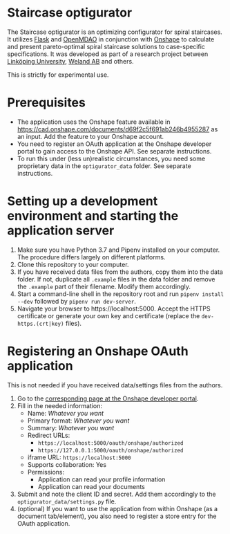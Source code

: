Staircase optigurator
=====================
The Staircase optigurator is an optimizing configurator for spiral staircases. It utilizes [Flask](http://flask.pocoo.org) and [OpenMDAO](http://openmdao.org) in conjunction with [Onshape](https://www.onshape.com) to calculate and present pareto-optimal spiral staircase solutions to case-specific specifications. It was developed as part of a research project between [Linköping University](https://liu.se), [Weland AB](https://www.weland.se) and others.

This is strictly for experimental use.

# Prerequisites
* The application uses the Onshape feature available in https://cad.onshape.com/documents/d69f2c5f691ab246b4955287 as an input. Add the feature to your Onshape account.
* You need to register an OAuth application at the Onshape developer portal to gain access to the Onshape API. See separate instructions.
* To run this under (less un)realistic circumstances, you need some proprietary data in the `optigurator_data` folder. See separate instructions.

# Setting up a development environment and starting the application server
1. Make sure you have Python 3.7 and Pipenv installed on your computer. The procedure differs largely on different platforms.
2. Clone this repository to your computer.
3. If you have received data files from the authors, copy them into the data folder. If not, duplicate all `.example` files in the data folder and remove the `.example` part of their filename. Modify them accordingly.
4. Start a command-line shell in the repository root and run `pipenv install --dev` followed by `pipenv run dev-server`.
5. Navigate your browser to https://localhost:5000. Accept the HTTPS certificate or generate your own key and certificate (replace the `dev-https.(crt|key)` files).

# Registering an Onshape OAuth application
This is not needed if you have received data/settings files from the authors.

1. Go to the [corresponding page at the Onshape developer portal](https://dev-portal.onshape.com/oauthApps/createNew).
2. Fill in the needed information:
    * Name: _Whatever you want_
    * Primary format: _Whatever you want_
    * Summary: _Whatever you want_
    * Redirect URLs:
      * `https://localhost:5000/oauth/onshape/authorized`
      * `https://127.0.0.1:5000/oauth/onshape/authorized`
    * iframe URL: `https://localhost:5000`
    * Supports collaboration: Yes
    * Permissions:
      * Application can read your profile information
      * Application can read your documents
3. Submit and note the client ID and secret. Add them accordingly to the `optigurator_data/settings.py` file.
4. (optional) If you want to use the application from within Onshape (as a document tab/element), you also need to register a store entry for the OAuth application.
